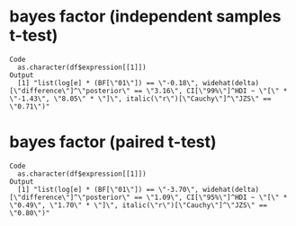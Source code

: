 # bayes factor (independent samples t-test)

    Code
      as.character(df$expression[[1]])
    Output
      [1] "list(log[e] * (BF[\"01\"]) == \"-0.18\", widehat(delta)[\"difference\"]^\"posterior\" == \"3.16\", CI[\"99%\"]^HDI ~ \"[\" * \"-1.43\", \"8.05\" * \"]\", italic(\"r\")[\"Cauchy\"]^\"JZS\" == \"0.71\")"

# bayes factor (paired t-test)

    Code
      as.character(df$expression[[1]])
    Output
      [1] "list(log[e] * (BF[\"01\"]) == \"-3.70\", widehat(delta)[\"difference\"]^\"posterior\" == \"1.09\", CI[\"95%\"]^HDI ~ \"[\" * \"0.49\", \"1.70\" * \"]\", italic(\"r\")[\"Cauchy\"]^\"JZS\" == \"0.80\")"

